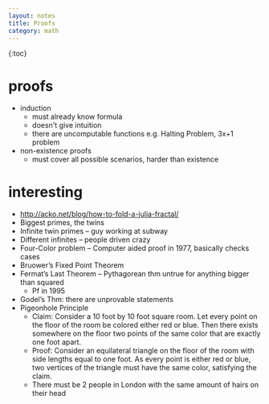 ```yaml
---
layout: notes
title: Proofs
category: math
---
```


{:toc}

# proofs
- induction
	- must already know formula
	- doesn't give intuition
	- there are uncomputable functions e.g. Halting Problem, 3x+1 problem
- non-existence proofs
	- must cover all possible scenarios, harder than existence



# interesting

- http://acko.net/blog/how-to-fold-a-julia-fractal/ 
- Biggest primes, the twins
- Infinite twin primes – guy working at subway
- Different infinites – people driven crazy
- Four-Color problem – Computer aided proof in 1977, basically checks cases
- Bruower’s Fixed Point Theorem
- Fermat’s Last Theorem – Pythagorean thm untrue for anything bigger than squared
	- Pf in 1995
- Godel’s Thm: there are unprovable statements
- Pigeonhole Principle
	- Claim: Consider a 10 foot by 10 foot square room. Let every point on the floor of the room be colored either red or blue. Then there exists somewhere on the floor two points of the same color that are exactly one foot apart.
	- Proof: Consider an equilateral triangle on the floor of the room with side lengths equal to one foot. As every point is either red or blue, two vertices of the triangle must have the same color, satisfying the claim.
	- There must be 2 people in London with the same amount of hairs on their head